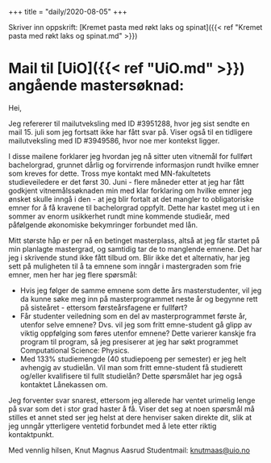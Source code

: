 +++
title = "daily/2020-08-05"
+++

Skriver inn oppskrift: [Kremet pasta med røkt laks og spinat]({{< ref "Kremet pasta med røkt laks og spinat.md" >}})

# Mail til [UiO]({{< ref "UiO.md" >}}) angående mastersøknad:
Hei,

Jeg refererer til mailutveksling med ID #3951288, hvor jeg sist sendte en mail 15. juli som jeg fortsatt ikke har fått svar på. Viser også til en tidligere mailutveksling med ID #3949586, hvor noe mer kontekst ligger.

I disse mailene forklarer jeg hvordan jeg nå sitter uten vitnemål for fullført bachelorgrad, grunnet dårlig og forvirrende informasjon rundt hvilke emner som kreves for dette. Tross mye kontakt med MN-fakultetets studieveiledere er det først 30. Juni - flere måneder etter at jeg har fått godkjent vitnemålssøknaden min med klar forklaring om hvilke emner jeg ønsket skulle inngå i den - at jeg blir fortalt at det mangler to obligatoriske emner for å få kravene til bachelorgrad oppfylt. Dette har kastet meg ut i en sommer av enorm usikkerhet rundt mine kommende studieår, med påfølgende økonomiske bekymringer forbundet med lån.

Mitt største håp er per nå en betinget masterplass, altså at jeg får startet på min planlagte mastergrad, og samtidig tar de to manglende emnene. Det har jeg i skrivende stund ikke fått tilbud om. Blir ikke det et alternativ, har jeg sett på muligheten til å ta emnene som inngår i mastergraden som frie emner, men her har jeg flere spørsmål:
- Hvis jeg følger de samme emnene som dette års masterstudenter, vil jeg da kunne søke meg inn på masterprogrammet neste år og begynne rett på sisteåret - ettersom førsteårsfagene er fullført?
- Får studenter veiledning som en del av masterprogrammet første år, utenfor selve emnene? Dvs. vil jeg som fritt emne-student gå glipp av viktig oppfølging som føres utenfor emnene? Dette varierer kanskje fra program til program, så jeg presiserer at jeg har søkt programmet Computational Science: Physics.
- Med 133% studiemengde (40 studiepoeng per semester) er jeg helt avhengig av studielån. Vil man som fritt emne-student få studierett og/eller kvalifisere til fullt studielån? Dette spørsmålet har jeg også kontaktet Lånekassen om.

Jeg forventer svar snarest, ettersom jeg allerede har ventet urimelig lenge på svar som det i stor grad haster å få. Viser det seg at noen spørsmål må stilles et annet sted ser jeg helst at dere henviser saken direkte dit, slik at jeg unngår ytterligere ventetid forbundet med å lete etter riktig kontaktpunkt.

Med vennlig hilsen,
Knut Magnus Aasrud
Studentmail: knutmaas@uio.no